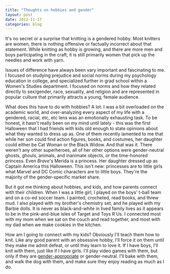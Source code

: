 ```yaml
---
title: "Thoughts on hobbies and gender"
layout: post
date: 2012-11-17
categories: blog
---
```

It's no secret or a surprise that knitting is a gendered hobby. Most knitters are women, there is nothing offensive or factually incorrect about that statement. While knitting as hobby is growing, and there are more men and boys participating in the craft, it is still primarily women that pick up the needles and work with yarn.

Issues of difference have always been vary important and fascinating to me. I focused on studying prejudice and social norms during my psychology education in college, and specialized further in grad school within a Women's Studies department. I focused on norms and how they related directly to sex/gender, race, sexuality, and religion and are represented in popular culture that primarily attracts a young, female audience.

What does this have to do with hobbies? A lot. I was a bit overloaded on the academic world, and over-analyzing every aspect of my life with a gendered, racial, etc, etc lens was an emotionally exhausting task. To be honest, it hasn't really been on my mind until lately - this was the first Halloween that I had friends with kids old enough to state opinions about what they wanted to dress up as. One of them recently lamented to me that while her son could find action figures, books, and costumes, her daughter could either be Cat Woman or the Black Widow. And that was it. There weren't any other superheroes, all of her other options were gender-neutral ghosts, ghouls, animals, and inanimate objects, or the time-honored princess. Even <em>Brave</em>'s Merida is a princess. Her daughter dressed up as Captain America this Halloween. This isn't new: princesses are to little girls what Marvel and DC Comic characters are to little boys. They're the majority of the gender-specific market share.

But it got me thinking about hobbies, and kids, and how parents connect with their children. When I was a little girl, I played on the boys' t-ball team and on a co-ed soccer team. I painted, crocheted, read books, and threw mud. I also played with my brother's chemistry set, and he played with my Barbie dolls. It is never as black-and-white in lived family lives as it appears to be in the pink-and-blue isles of Target and Toys R Us. I connected most with my mom when we sat on the couch and read together, and most with my dad when we make cookies in the kitchen.

How am I going to connect with my kids? Obviously I'll teach them how to knit. Like any good parent with an obsessive hobby, I'll force it on them until they make me admit defeat, or until they learn to love it. If I have boys, I'll knit with them, just like if I have girls. I'll play video games with them, but only if they are <a href="http://arstechnica.com/gaming/2012/11/i-am-no-man-for-zelda-playing-daughter-dad-gives-link-a-sex-change/">gender-appropriate</a> or gender-neutral. I'll bake with them, and walk the dog with them, and make sure they enjoy reading as much as I do.